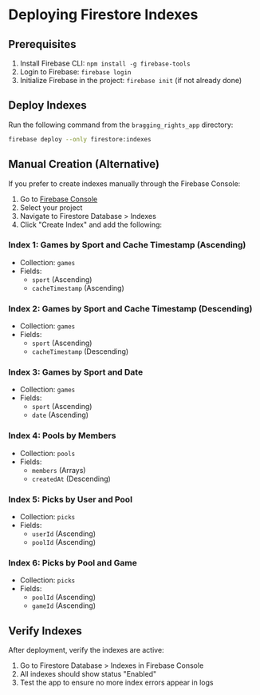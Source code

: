 # Deploying Firestore Indexes

## Prerequisites
1. Install Firebase CLI: `npm install -g firebase-tools`
2. Login to Firebase: `firebase login`
3. Initialize Firebase in the project: `firebase init` (if not already done)

## Deploy Indexes

Run the following command from the `bragging_rights_app` directory:

```bash
firebase deploy --only firestore:indexes
```

## Manual Creation (Alternative)

If you prefer to create indexes manually through the Firebase Console:

1. Go to [Firebase Console](https://console.firebase.google.com)
2. Select your project
3. Navigate to Firestore Database > Indexes
4. Click "Create Index" and add the following:

### Index 1: Games by Sport and Cache Timestamp (Ascending)
- Collection: `games`
- Fields:
  - `sport` (Ascending)
  - `cacheTimestamp` (Ascending)

### Index 2: Games by Sport and Cache Timestamp (Descending)
- Collection: `games`
- Fields:
  - `sport` (Ascending)
  - `cacheTimestamp` (Descending)

### Index 3: Games by Sport and Date
- Collection: `games`
- Fields:
  - `sport` (Ascending)
  - `date` (Ascending)

### Index 4: Pools by Members
- Collection: `pools`
- Fields:
  - `members` (Arrays)
  - `createdAt` (Descending)

### Index 5: Picks by User and Pool
- Collection: `picks`
- Fields:
  - `userId` (Ascending)
  - `poolId` (Ascending)

### Index 6: Picks by Pool and Game
- Collection: `picks`
- Fields:
  - `poolId` (Ascending)
  - `gameId` (Ascending)

## Verify Indexes

After deployment, verify the indexes are active:
1. Go to Firestore Database > Indexes in Firebase Console
2. All indexes should show status "Enabled"
3. Test the app to ensure no more index errors appear in logs